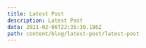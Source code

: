 ```yaml
---
title: Latest Post
description: Latest Post
data: 2021-02-06T22:35:30.186Z
path: content/blog/latest-post/latest-post
---
```

